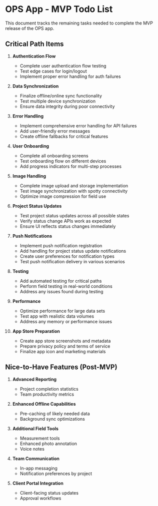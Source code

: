 # OPS App - MVP Todo List

This document tracks the remaining tasks needed to complete the MVP release of the OPS app.

## Critical Path Items

1. **Authentication Flow**
   - Complete user authentication flow testing
   - Test edge cases for login/logout
   - Implement proper error handling for auth failures

2. **Data Synchronization**
   - Finalize offline/online sync functionality
   - Test multiple device synchronization
   - Ensure data integrity during poor connectivity

3. **Error Handling**
   - Implement comprehensive error handling for API failures
   - Add user-friendly error messages
   - Create offline fallbacks for critical features

4. **User Onboarding**
   - Complete all onboarding screens
   - Test onboarding flow on different devices
   - Add progress indicators for multi-step processes

5. **Image Handling**
   - Complete image upload and storage implementation
   - Test image synchronization with spotty connectivity
   - Optimize image compression for field use

6. **Project Status Updates**
   - Test project status updates across all possible states
   - Verify status change APIs work as expected
   - Ensure UI reflects status changes immediately

7. **Push Notifications**
   - Implement push notification registration
   - Add handling for project status update notifications
   - Create user preferences for notification types
   - Test push notification delivery in various scenarios

8. **Testing**
   - Add automated testing for critical paths
   - Perform field testing in real-world conditions
   - Address any issues found during testing

9. **Performance**
   - Optimize performance for large data sets
   - Test app with realistic data volumes
   - Address any memory or performance issues

10. **App Store Preparation**
    - Create app store screenshots and metadata
    - Prepare privacy policy and terms of service
    - Finalize app icon and marketing materials

## Nice-to-Have Features (Post-MVP)

1. **Advanced Reporting**
   - Project completion statistics
   - Team productivity metrics

2. **Enhanced Offline Capabilities**
   - Pre-caching of likely needed data
   - Background sync optimizations

3. **Additional Field Tools**
   - Measurement tools
   - Enhanced photo annotation
   - Voice notes

4. **Team Communication**
   - In-app messaging
   - Notification preferences by project

5. **Client Portal Integration**
   - Client-facing status updates
   - Approval workflows